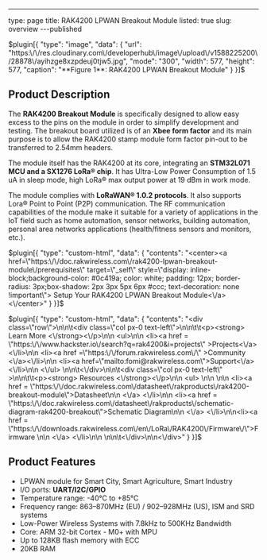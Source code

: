 ---
type: page
title: RAK4200 LPWAN Breakout Module
listed: true
slug: overview
---published

$plugin[{
    "type": "image",
    "data": {
        "url": "https:\/\/res.cloudinary.com\/developerhub\/image\/upload\/v1588225200\/28878\/ayihzge8xzpdeuj0tjw5.jpg",
        "mode": "300",
        "width": 577,
        "height": 577,
        "caption": "**Figure 1**: RAK4200 LPWAN Breakout Module"
    }
}]$

## Product Description

The **RAK4200 Breakout Module** is specifically designed to allow easy excess to the pins on the module in order to simplify development and testing. The breakout board utilized is of an **Xbee form factor** and its main purpose is to allow the RAK4200 stamp module form factor pin-out to be transferred to 2.54mm headers. 

The module itself has the RAK4200 at its core, integrating an **STM32L071 MCU and a SX1276 LoRa® chip**. It has Ultra-Low Power Consumption of 1.5 uA in sleep mode, high LoRa® max output power at 19 dBm in work mode. 

The module complies with **LoRaWAN® 1.0.2 protocols**. It also supports Lora® Point to Point (P2P) communication. The RF communication capabilities of the module make it suitable for a variety of applications in the IoT field such as home automation, sensor networks, building automation, personal area networks applications (health/fitness sensors and monitors, etc.).

$plugin[{
    "type": "custom-html",
    "data": {
        "contents": "<center><a href=\"https:\/\/doc.rakwireless.com\/rak4200-lpwan-breakout-module\/prerequisites\" target=\"_self\" style=\"display: inline-block;background-color: #0c419a; color: white; padding: 12px; border-radius: 3px;box-shadow: 2px 3px 5px 6px #ccc; text-decoration: none !important\"> Setup Your RAK4200 LPWAN Breakout Module<\/a><\/center>"
    }
}]$

$plugin[{
    "type": "custom-html",
    "data": {
        "contents": "<div class=\"row\">\n\n\t<div class=\"col px-0 text-left\">\n\n\t\t<p><strong> Learn More <\/strong><\/p>\n\n                <ul>\n\n                      <li><a href = \"https:\/\/www.hackster.io\/search?q=rak4200&i=projects\" >Projects<\/a><\/li>\n\n                      <li><a href =\"https:\/\/forum.rakwireless.com\/\" >Community <\/a><\/li>\n\n                      <li><a href=\"mailto:fomi@rakwireless.com\">Support<\/a><\/li>\n\n               <\/ul>  \n\n\t<\/div>\n\n\t<div class=\"col px-0 text-left\" >\n\n\t\t<p><strong> Resources <\/strong><\/p>\n\n                    <ul> \n\n      \n\n                         <li><a href = \"https:\/\/doc.rakwireless.com\/datasheet\/rakproducts\/rak4200-breakout-module\">Datasheet\n\n                     <\/a> <\/li>\n\n <li><a href = \"https:\/\/doc.rakwireless.com\/datasheet\/rakproducts\/schematic-diagram-rak4200-breakout\">Schematic Diagram\n\n                     <\/a> <\/li>\n\n<li><a href = \"https:\/\/downloads.rakwireless.com\/en\/LoRa\/RAK4200\/Firmware\/\">Firmware \n\n                                 <\/a> <\/li>\n\n            \n\n\t<\/div>\n\n<\/div>"
    }
}]$

## Product Features

- LPWAN module for Smart City, Smart Agriculture, Smart Industry 
- I/O ports: **UART/I2C/GPIO**
- Temperature range: -40°C to +85°C 
- Frequency range: 863–870MHz (EU) / 902–928MHz (US), ISM and SRD systems 
- Low-Power Wireless Systems with 7.8kHz to 500KHz Bandwidth 
- Core: ARM 32-bit Cortex - M0+ with MPU 
- Up to 128KB flash memory with ECC 
- 20KB RAM

